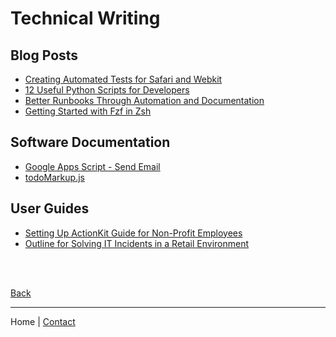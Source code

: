 # Technical Writing

## Blog Posts

- [Creating Automated Tests for Safari and Webkit](https://reflect.run/articles/creating-automated-tests-for-safari-and-webkit/)
- [12 Useful Python Scripts for Developers](https://www.airplane.dev/blog/12-useful-python-scripts-for-developers)
- [Better Runbooks Through Automation and Documentation](https://www.airplane.dev/blog/building-a-better-runbook-through-automation-and-documentation)
- [Getting Started with Fzf in Zsh](../../blog/posts/html/20220903_get_started_with_fzf_in_zsh.html)

## Software Documentation

- [Google Apps Script - Send Email](../pdf/gas_send_email/index.html)
- [todoMarkup.js](https://github.com/unforswearing/todo_markup.js)

## User Guides

- [Setting Up ActionKit Guide for Non-Profit Employees](../pdf/actionkit/index.html)
- [Outline for Solving IT Incidents in a Retail Environment](../pdf/s_ug_solving_it_incidents.pdf)

<br /><br />

[Back](../portfolio/index.md)

<hr class="visible" id="visible>

[Home](http://127.0.0.1:8000) | [Contact](../contact.md)
